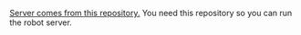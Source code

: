 [Server comes from this repository.](https://github.com/bitmakerlabs/mc_hammer_bot) You need this repository so you can run the robot server.

